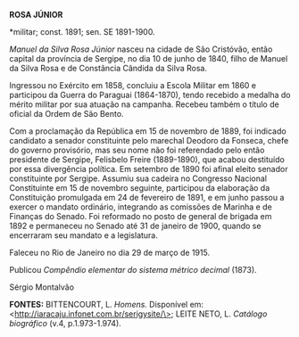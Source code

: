 **ROSA JÚNIOR**

\*militar; const. 1891; sen. SE 1891-1900.

*Manuel da Silva Rosa Júnior* nasceu na cidade de São Cristóvão, então
capital da província de Sergipe, no dia 10 de junho de 1840, filho de
Manuel da Silva Rosa e de Constância Cândida da Silva Rosa.

Ingressou no Exército em 1858, concluiu a Escola Militar em 1860 e
participou da Guerra do Paraguai (1864-1870), tendo recebido a medalha
do mérito militar por sua atuação na campanha. Recebeu também o título
de oficial da Ordem de São Bento.

Com a proclamação da República em 15 de novembro de 1889, foi indicado
candidato a senador constituinte pelo marechal Deodoro da Fonseca, chefe
do governo provisório, mas seu nome não foi referendado pelo então
presidente de Sergipe, Felisbelo Freire (1889-1890), que acabou
destituído por essa divergência política. Em setembro de 1890 foi afinal
eleito senador constituinte por Sergipe. Assumiu sua cadeira no
Congresso Nacional Constituinte em 15 de novembro seguinte, participou
da elaboração da Constituição promulgada em 24 de fevereiro de 1891, e
em junho passou a exercer o mandato ordinário, integrando as comissões
de Marinha e de Finanças do Senado. Foi reformado no posto de general de
brigada em 1892 e permaneceu no Senado até 31 de janeiro de 1900, quando
se encerraram seu mandato e a legislatura.

Faleceu no Rio de Janeiro no dia 29 de março de 1915.

Publicou *Compêndio elementar do sistema métrico decimal* (1873).

Sérgio Montalvão

**FONTES:** BITTENCOURT, L. *Homens.* Disponível em:
\<http://iaracaju.infonet.com.br/serigysite/\>; LEITE NETO, L. *Catálogo
biográfico* (v.4, p.1.973-1.974).
